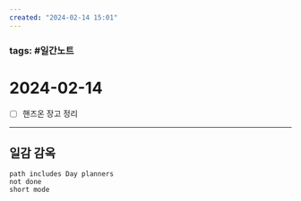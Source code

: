 ```yaml
---
created: "2024-02-14 15:01"
---
```


### tags: #일간노트
  
# 2024-02-14 
- [ ] 핸즈온 장고 정리
  
---  
## 일감 감옥  
```tasks  
path includes Day planners
not done  
short mode  
```